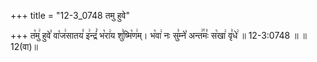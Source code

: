 +++
title = "12-3_0748 तमु हुवे"

+++
त꣡मु꣢ हुवे꣣ वा꣡ज꣢सातय꣣ इ꣢न्द्रं꣣ भ꣡रा꣢य शु꣣ष्मि꣡ण꣢म्। भ꣡वा꣢ नः सु꣣म्ने꣡ अन्त꣢꣯मः꣣ स꣡खा꣢ वृ꣣धे꣢ ॥ 12-3:0748 ॥ ॥12(वा)॥